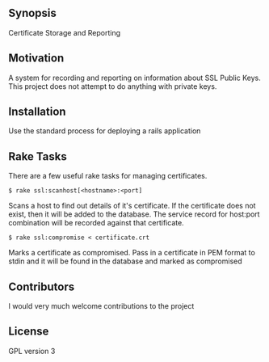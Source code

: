 ## Synopsis

Certificate Storage and Reporting

## Motivation

A system for recording and reporting on information about SSL Public Keys. This project does not attempt to do anything with private keys.

## Installation

Use the standard process for deploying a rails application

## Rake Tasks

There are a few useful rake tasks for managing certificates.

    $ rake ssl:scanhost[<hostname>:<port]

Scans a host to find out details of it's certificate. If the certificate does not exist, then it will be added to the database. The service record for host:port combination will be recorded against that certificate.

    $ rake ssl:compromise < certificate.crt

Marks a certificate as compromised. Pass in a certificate in PEM format to stdin and it will be found in the database and marked as compromised

## Contributors

I would very much welcome contributions to the project

## License

GPL version 3
